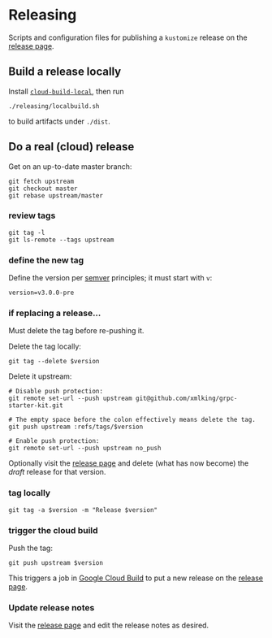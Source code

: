# Releasing

[release page]: https://github.com/xmlking/grpc-starter-kit/releases
[`cloud-build-local`]: https://github.com/GoogleCloudPlatform/cloud-build-local
[google cloud build]: https://cloud.google.com/cloud-build
[semver]: https://semver.org

Scripts and configuration files for publishing a
`kustomize` release on the [release page].

## Build a release locally

Install [`cloud-build-local`], then run

```
./releasing/localbuild.sh
```

to build artifacts under `./dist`.

## Do a real (cloud) release

Get on an up-to-date master branch:

```
git fetch upstream
git checkout master
git rebase upstream/master
```

### review tags

```
git tag -l
git ls-remote --tags upstream
```

### define the new tag

Define the version per [semver] principles; it must start with `v`:

```
version=v3.0.0-pre
```

### if replacing a release...

Must delete the tag before re-pushing it.

Delete the tag locally:

```
git tag --delete $version
```

Delete it upstream:

```
# Disable push protection:
git remote set-url --push upstream git@github.com/xmlking/grpc-starter-kit.git

# The empty space before the colon effectively means delete the tag.
git push upstream :refs/tags/$version

# Enable push protection:
git remote set-url --push upstream no_push
```

Optionally visit the [release page] and delete
(what has now become) the _draft_ release for that
version.

### tag locally

```
git tag -a $version -m "Release $version"
```

### trigger the cloud build

Push the tag:

```
git push upstream $version
```

This triggers a job in [Google Cloud Build] to
put a new release on the [release page].

### Update release notes

Visit the [release page] and edit the release notes as desired.

